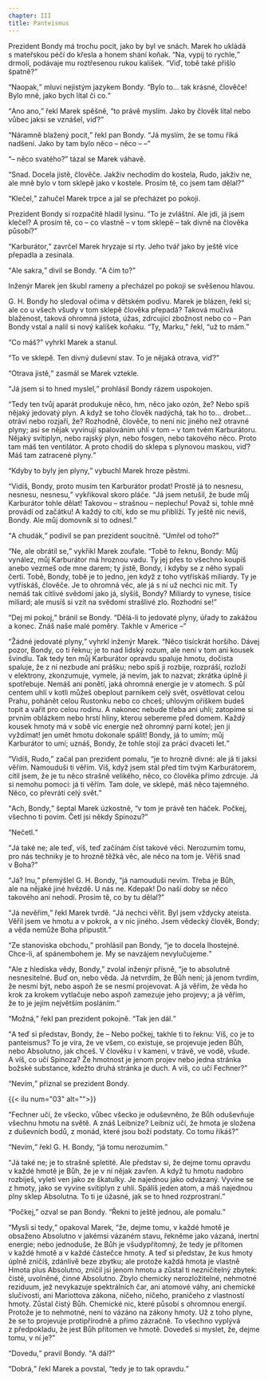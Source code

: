 ```yaml
---
chapter: III
title: Panteismus
---
```


Prezident Bondy má trochu pocit, jako by byl ve&nbsp;snách.
Marek ho ukládá s&nbsp;mateřskou péčí do&nbsp;křesla a&nbsp;honem shání koňak.
<q>Na, vypij to rychle,</q> drmolí, podávaje mu roztřesenou rukou kalíšek.
<q>Viď, tobě také přišlo špatně?</q>

<q>Naopak,</q> mluví nejistým jazykem Bondy.
<q>Bylo to… tak krásné, člověče!
Bylo mně, jako bych lítal či&nbsp;co.</q>

<q>Ano ano,</q> řekl Marek spěšně, <q>to právě myslím.
Jako by člověk lítal nebo vůbec jaksi se vznášel, viď?</q>

<q>Náramně blažený pocit,</q> řekl pan Bondy.
<q>Já myslím, že&nbsp;se tomu říká nadšení.
Jako by tam bylo něco – něco – –</q>

<q>– něco svatého?</q>
tázal se Marek&nbsp;váhavě.

<q>Snad.
Docela jistě, člověče.
Jakživ nechodím do&nbsp;kostela, Rudo, jakživ ne, ale&nbsp;mně bylo v&nbsp;tom sklepě jako v&nbsp;kostele.
Prosím tě, co&nbsp;jsem tam dělal?</q>

<q>Klečel,</q> zahučel Marek trpce a&nbsp;jal se přecházet po&nbsp;pokoji.

Prezident Bondy si rozpačitě hladil lysinu.
<q>To je zvláštní.
Ale jdi, já&nbsp;jsem klečel?
A&nbsp;prosím tě, co&nbsp;– co vlastně – v&nbsp;tom sklepě – tak divně na&nbsp;člověka působí?</q>

<q>Karburátor,</q> zavrčel Marek hryzaje si rty.
Jeho tvář jako by ještě více přepadla a&nbsp;zesinala.

<q>Ale sakra,</q> divil se Bondy.
<q>A&nbsp;čím to?</q>

Inženýr Marek jen škubl rameny a&nbsp;přecházel po&nbsp;pokoji se svěšenou&nbsp;hlavou.

G.&nbsp;H.&nbsp;Bondy ho sledoval očima v&nbsp;dětském podivu.
Marek je blázen, řekl si; ale co u&nbsp;všech všudy v&nbsp;tom sklepě člověka přepadá?
Taková mučivá blaženost, taková ohromná jistota, úžas, zdrcující zbožnost nebo co – Pan
Bondy vstal a&nbsp;nalil si nový kalíšek koňaku.
<q>Ty, Marku,</q> řekl, <q>už&nbsp;to mám.</q>

<q>Co máš?</q>
vyhrkl Marek a&nbsp;stanul.

<q>To ve&nbsp;sklepě.
Ten divný duševní stav.
To je nějaká otrava, viď?</q>

<q>Otrava jistě,</q> zasmál se Marek&nbsp;vztekle.

<q>Já jsem si to hned myslel,</q> prohlásil Bondy rázem uspokojen.

<q>Tedy ten tvůj aparát produkuje něco, hm, něco jako ozón, že?
Nebo spíš nějaký jedovatý plyn.
A&nbsp;když se toho člověk nadýchá, tak&nbsp;ho to… drobet… otráví nebo rozjaří, že?
Rozhodně, člověče, to&nbsp;není nic jiného než otravné plyny; asi se nějak vyvinují spalováním uhlí v&nbsp;tom – v&nbsp;tom tvém Karburátoru.
Nějaký svítiplyn, nebo rajský plyn, nebo fosgen, nebo takového něco.
Proto tam máš ten ventilátor.
A&nbsp;proto chodíš do&nbsp;sklepa s&nbsp;plynovou maskou, viď?
Máš tam zatracené plyny.</q>

<q>Kdyby to byly jen plyny,</q> vybuchl Marek hroze&nbsp;pěstmi.

<q>Vidíš, Bondy, proto musím ten Karburátor prodat!
Prostě já to nesnesu, nesnesu, nesnesu,</q> vykřikoval skoro pláče.
<q>Já jsem netušil, že&nbsp;bude můj Karburátor tohle dělat!
Takovou – strašnou – neplechu!
Považ si, tohle mně provádí od&nbsp;začátku!
A&nbsp;každý to cítí, kdo&nbsp;se mu přiblíží.
Ty ještě nic nevíš, Bondy.
Ale můj domovník si to odnesl.</q>

<q>A&nbsp;chudák,</q> podivil se pan prezident soucitně.
<q>Umřel od&nbsp;toho?</q>

<q>Ne, ale&nbsp;obrátil se,</q> vykřikl Marek zoufale.
<q>Tobě to řeknu, Bondy: Můj vynález, můj&nbsp;Karburátor má hroznou vadu.
Ty jej přes to všechno koupíš anebo vezmeš ode mne darem; ty jistě, Bondy, i&nbsp;kdyby se z&nbsp;něho sypali čerti.
Tobě, Bondy, tobě je to jedno, jen&nbsp;když z&nbsp;toho vytřískáš miliardy.
Ty je vytřískáš, člověče.
Je to ohromná věc, ale&nbsp;já s&nbsp;ní už&nbsp;nechci nic mít.
Ty nemáš tak citlivé svědomí jako já, slyšíš, Bondy?
Miliardy to vynese, tisíce miliard; ale musíš si vzít na&nbsp;svědomí strašlivé zlo.
Rozhodni se!</q>

<q>Dej mi pokoj,</q> bránil se Bondy.
<q>Dělá-li to jedovaté plyny, úřady to zakážou a&nbsp;konec.
Znáš naše malé poměry.
Takhle v&nbsp;Americe –</q>

<q>Žádné jedovaté plyny,</q> vyhrkl inženýr Marek.
<q>Něco tisíckrát horšího.
Dávej pozor, Bondy, co&nbsp;ti řeknu; je to nad lidský rozum, ale&nbsp;není v&nbsp;tom ani kousek švindlu.
Tak tedy ten můj Karburátor opravdu spaluje hmotu, dočista spaluje, že&nbsp;z&nbsp;ní nezbude ani prášku; nebo spíš ji rozbije, rozpráší, rozloží v&nbsp;elektrony, zkonzumuje, vymele, já&nbsp;nevím, jak&nbsp;to nazvat; zkrátka úplně ji spotřebuje.
Nemáš ani ponětí, jaká ohromná energie je v&nbsp;atomech.
S&nbsp;půl centem uhlí v&nbsp;kotli můžeš obeplout parníkem celý svět, osvětlovat celou Prahu, pohánět celou Rustonku nebo co chceš; uhlovým oříškem budeš topit a&nbsp;vařit pro celou rodinu.
A&nbsp;nakonec nebude třeba ani uhlí; zatopíme si prvním oblázkem nebo hrstí hlíny, kterou sebereme před domem.
Každý kousek hmoty má v&nbsp;sobě víc energie než ohromný parní kotel; jen ji vyždímat! jen umět hmotu dokonale spálit!
Bondy, já&nbsp;to umím; můj Karburátor to umí; uznáš, Bondy, že&nbsp;tohle stojí za&nbsp;práci dvaceti let.</q>

<q>Vidíš, Rudo,</q> začal pan prezident pomalu, <q>je to hrozně divné: ale já ti jaksi věřím.
Namouduši ti věřím.
Víš, když jsem stál před tím tvým Karburátorem, cítil jsem, že&nbsp;je tu něco strašně velikého, něco, co&nbsp;člověka přímo zdrcuje.
Já si nemohu pomoci: já ti věřím.
Tam dole, ve&nbsp;sklepě, máš&nbsp;něco tajemného.
Něco, co&nbsp;převrátí celý svět.</q>

<q>Ach, Bondy,</q> šeptal Marek úzkostně, <q>v&nbsp;tom je právě ten háček.
Počkej, všechno ti povím.
Četl jsi někdy Spinozu?</q>

<q>Nečetl.</q>

<q>Já také ne; ale teď, víš, teď&nbsp;začínám číst takové věci.
Nerozumím tomu, pro&nbsp;nás techniky je to hrozně těžká věc, ale&nbsp;něco na&nbsp;tom je.
Věříš snad v&nbsp;Boha?</q>

<q>Já?
Inu,</q> přemýšlel G.&nbsp;H.&nbsp;Bondy, <q>já namouduši nevím.
Třeba je Bůh, ale&nbsp;na&nbsp;nějaké jiné hvězdě.
U&nbsp;nás ne.
Kdepak!
Do&nbsp;naší doby se něco takového ani nehodí.
Prosím tě, co&nbsp;by tu dělal?</q>

<q>Já nevěřím,</q> řekl Marek tvrdě.
<q>Já nechci věřit.
Byl jsem vždycky ateista.
Věřil jsem ve&nbsp;hmotu a&nbsp;v&nbsp;pokrok, a&nbsp;v&nbsp;nic jiného.
Jsem vědecký člověk, Bondy; a&nbsp;věda nemůže Boha připustit.</q>

<q>Ze&nbsp;stanoviska obchodu,</q> prohlásil pan Bondy, <q>je to docela lhostejné.
Chce-li, ať&nbsp;spánembohem je.
My se navzájem nevylučujeme.</q>

<q>Ale z&nbsp;hlediska vědy, Bondy,</q> zvolal inženýr přísně, <q>je to absolutně nesnesitelné.
Buď on, nebo věda.
Já netvrdím, že&nbsp;Bůh není; já jenom tvrdím, že&nbsp;nesmí být, nebo aspoň že&nbsp;se nesmí projevovat.
A&nbsp;já věřím, že&nbsp;věda ho krok za&nbsp;krokem vytlačuje nebo aspoň zamezuje jeho projevy; a&nbsp;já věřím, že&nbsp;to je jejím největším posláním.</q>

<q>Možná,</q> řekl pan prezident pokojně.
<q>Tak jen dál.</q>

<q>A&nbsp;teď si představ, Bondy, že&nbsp;– Nebo počkej, takhle ti to řeknu: Víš, co&nbsp;je to panteismus?
To je víra, že&nbsp;ve&nbsp;všem, co&nbsp;existuje, se&nbsp;projevuje jeden Bůh, nebo Absolutno, jak&nbsp;chceš.
V&nbsp;člověku i&nbsp;v&nbsp;kameni, v&nbsp;trávě, ve&nbsp;vodě, všude.
A&nbsp;víš, co&nbsp;učí Spinoza?
Že&nbsp;hmotnost je jenom projev nebo jedna stránka božské substance, kdežto druhá stránka je duch.
A&nbsp;víš, co&nbsp;učí
Fechner?</q>

<q>Nevím,</q> přiznal se prezident&nbsp;Bondy.

{{< ilu num="03" alt="">}}

<q>Fechner učí, že&nbsp;všecko, vůbec všecko je oduševněno, že&nbsp;Bůh oduševňuje všechnu hmotu na&nbsp;světě.
A&nbsp;znáš Leibnize?
Leibniz učí, že&nbsp;hmota je složena z&nbsp;duševních bodů, z&nbsp;monád, které jsou boží podstaty.
Co tomu říkáš?</q>

<q>Nevím,</q> řekl G.&nbsp;H.&nbsp;Bondy, <q>já tomu nerozumím.</q>

<q>Já také ne; je to strašně spletité.
Ale představ si, že&nbsp;dejme tomu opravdu v&nbsp;každé hmotě je Bůh, že&nbsp;je v&nbsp;ní nějak zavřen.
A&nbsp;když tu hmotu nadobro rozbiješ, vyletí ven jako ze&nbsp;škatulky.
Je najednou jako odvázaný.
Vyvine se z&nbsp;hmoty, jako se vyvine svítiplyn z&nbsp;uhlí.
Spálíš jeden atom, a&nbsp;máš najednou plny sklep Absolutna.
To ti je úžasné, jak&nbsp;se to hned rozprostraní.</q>

<q>Počkej,</q> ozval se pan Bondy.
<q>Řekni to ještě jednou, ale&nbsp;pomalu.</q>

<q>Mysli si tedy,</q> opakoval Marek, <q>že, dejme tomu, v&nbsp;každé hmotě je obsaženo Absolutno v&nbsp;jakémsi vázaném stavu, řekněme jako vázaná, inertní energie; nebo jednoduše, že&nbsp;Bůh je všudypřítomný, že&nbsp;tedy je přítomen v&nbsp;každé hmotě a&nbsp;v&nbsp;každé částečce hmoty.
A&nbsp;teď si představ, že&nbsp;kus hmoty úplně zničíš, zdánlivě beze zbytku; ale protože každá hmota je vlastně Hmota plus Absolutno, zničil jsi jenom hmotu a&nbsp;zůstal ti nezničitelný zbytek: čisté, uvolněné, činné Absolutno.
Zbylo chemicky nerozložitelné, nehmotné reziduum, jež&nbsp;nevykazuje spektrálních čar, ani&nbsp;atomové váhy, ani&nbsp;chemické slučivosti, ani
Mariottova zákona, ničeho, ničeho, praničeho z&nbsp;vlastností hmoty.
Zůstal čistý Bůh.
Chemické nic, které působí s&nbsp;ohromnou energií.
Protože je to nehmotné, není to vázáno na&nbsp;zákony hmoty.
Už&nbsp;z&nbsp;toho plyne, že&nbsp;se to projevuje protipřírodně a&nbsp;přímo zázračně.
To všechno vyplývá z&nbsp;předpokladu, že&nbsp;jest Bůh přítomen ve&nbsp;hmotě.
Dovedeš si myslet, že, dejme tomu, v&nbsp;ní je?</q>

<q>Dovedu,</q> pravil Bondy.
<q>A&nbsp;dál?</q>

<q>Dobrá,</q> řekl Marek a&nbsp;povstal, <q>tedy je to tak opravdu.</q>
